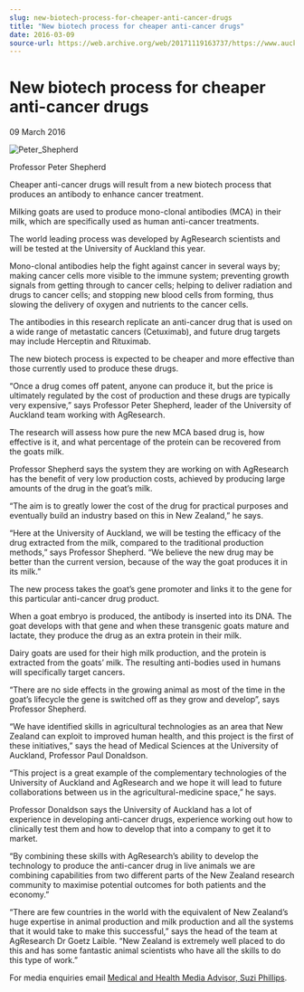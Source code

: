 ```yaml
---
slug: new-biotech-process-for-cheaper-anti-cancer-drugs
title: "New biotech process for cheaper anti-cancer drugs"
date: 2016-03-09
source-url: https://web.archive.org/web/20171119163737/https://www.auckland.ac.nz/en/about/news-events-and-notices/news/news-2016/03/-new-biotech-process-for-cheaper-anti-cancer-drugs.html
---
```

New biotech process for cheaper anti-cancer drugs
=================================================

09 March 2016

![Peter_Shepherd](https://www.auckland.ac.nz/en/about/news-events-and-notices/news/news-2016/03/-new-biotech-process-for-cheaper-anti-cancer-drugs/_jcr_content/par/textimage/image.img.jpg/1457482169152.jpg "Peter_Shepherd")

Professor Peter Shepherd

Cheaper anti-cancer drugs will result from a new biotech process that produces an antibody to enhance cancer treatment.

Milking goats are used to produce mono-clonal antibodies (MCA) in their milk, which are specifically used as human anti-cancer treatments.

The world leading process was developed by AgResearch scientists and will be tested at the University of Auckland this year.

Mono-clonal antibodies help the fight against cancer in several ways by; making cancer cells more visible to the immune system; preventing growth signals from getting through to cancer cells; helping to deliver radiation and drugs to cancer cells; and stopping new blood cells from forming, thus slowing the delivery of oxygen and nutrients to the cancer cells.

The antibodies in this research replicate an anti-cancer drug that is used on a wide range of metastatic cancers (Cetuximab), and future drug targets may include Herceptin and Rituximab.

The new biotech process is expected to be cheaper and more effective than those currently used to produce these drugs.

“Once a drug comes off patent, anyone can produce it, but the price is ultimately regulated by the cost of production and these drugs are typically very expensive,” says Professor Peter Shepherd, leader of the University of Auckland team working with AgResearch.

The research will assess how pure the new MCA based drug is, how effective is it, and what percentage of the protein can be recovered from the goats milk.

Professor Shepherd says the system they are working on with AgResearch has the benefit of very low production costs, achieved by producing large amounts of the drug in the goat’s milk.

“The aim is to greatly lower the cost of the drug for practical purposes and eventually build an industry based on this in New Zealand,” he says.

“Here at the University of Auckland, we will be testing the efficacy of the drug extracted from the milk, compared to the traditional production methods,” says Professor Shepherd. “We believe the new drug may be better than the current version, because of the way the goat produces it in its milk.”

The new process takes the goat’s gene promoter and links it to the gene for this particular anti-cancer drug product.

When a goat embryo is produced, the antibody is inserted into its DNA. The goat develops with that gene and when these transgenic goats mature and lactate, they produce the drug as an extra protein in their milk.  

Dairy goats are used for their high milk production, and the protein is extracted from the goats’ milk. The resulting anti-bodies used in humans will specifically target cancers.

“There are no side effects in the growing animal as most of the time in the goat’s lifecycle the gene is switched off as they grow and develop”, says Professor Shepherd.

“We have identified skills in agricultural technologies as an area that New Zealand can exploit to improved human health, and this project is the first of these initiatives,” says the head of Medical Sciences at the University of Auckland, Professor Paul Donaldson.

“This project is a great example of the complementary technologies of the University of Auckland and AgResearch and we hope it will lead to future collaborations between us in the agricultural-medicine space,” he says.

Professor Donaldson says the University of Auckland has a lot of experience in developing anti-cancer drugs, experience working out how to clinically test them and how to develop that into a company to get it to market.

“By combining these skills with AgResearch’s ability to develop the technology to produce the anti-cancer drug in live animals we are combining capabilities from two different parts of the New Zealand research community to maximise potential outcomes for both patients and the economy.”

“There are few countries in the world with the equivalent of New Zealand’s huge expertise in animal production and milk production and all the systems that it would take to make this successful,” says the head of the team at AgResearch Dr Goetz Laible. “New Zealand is extremely well placed to do this and has some fantastic animal scientists who have all the skills to do this type of work.”

For media enquiries email [Medical and Health Media Advisor, Suzi Phillips](mailto:s.phillips@auckland.ac.nz).